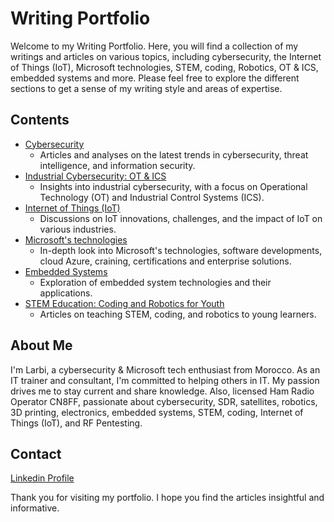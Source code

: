 # Writing Portfolio

Welcome to my Writing Portfolio. Here, you will find a collection of my writings and articles on various topics, including cybersecurity, the Internet of Things (IoT), Microsoft technologies, STEM, coding, Robotics, OT & ICS, embedded systems and more. Please feel free to explore the different sections to get a sense of my writing style and areas of expertise.

## Contents

- [Cybersecurity](./cybersecurity.md)
  - Articles and analyses on the latest trends in cybersecurity, threat intelligence, and information security.
- [Industrial Cybersecurity: OT & ICS](./Industrial_Cybersecurity_OT_ICS.md)
  - Insights into industrial cybersecurity, with a focus on Operational Technology (OT) and Industrial Control Systems (ICS).
- [Internet of Things (IoT)](./iot.md)
  - Discussions on IoT innovations, challenges, and the impact of IoT on various industries.
- [Microsoft's technologies](./microsoft-technology.md)
  - In-depth look into Microsoft's technologies, software developments, cloud Azure, craining, certifications and enterprise solutions.
- [Embedded Systems](./embedded-systems.md)
  - Exploration of embedded system technologies and their applications.
- [STEM Education: Coding and Robotics for Youth](./stem.md)
  - Articles on teaching STEM, coding, and robotics to young learners.

## About Me

I'm Larbi, a cybersecurity & Microsoft tech enthusiast from Morocco. As an IT trainer and consultant, I'm committed to helping others in IT. My passion drives me to stay current and share knowledge. Also, licensed Ham Radio Operator CN8FF, passionate about cybersecurity, SDR, satellites, robotics, 3D printing, electronics, embedded systems, STEM, coding, Internet of Things (IoT), and RF Pentesting.

## Contact

[Linkedin Profile](https://www.linkedin.com/in/larbi-ouiyzme-12596b75/)

Thank you for visiting my portfolio. I hope you find the articles insightful and informative.
